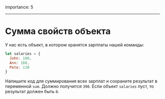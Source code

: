 importance: 5

---

# Сумма свойств объекта

У нас есть объект, в котором хранятся зарплаты нашей команды:

```js
let salaries = {
  John: 100,
  Ann: 160,
  Pete: 130
}
```

Напишите код для суммирования всех зарплат и сохраните результат в переменной `sum`. Должно получится `390`. Если объект `salaries` пуст, то результат должен быть `0`.